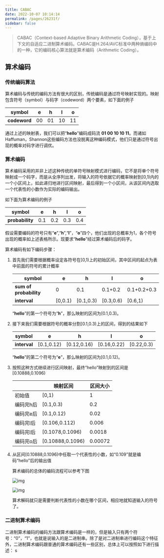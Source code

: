 ```yaml
---
title: CABAC
date: 2022-10-07 10:14:14
permalink: /pages/26231f/
sidebar: false
---
```


> CABAC（Context-based Adaptive Binary Arithmetic Coding），基于上下文的自适应二进制算术编码。CABAC是H.264/AVC标准中两种熵编码中的一种，它的编码核心算法就是算术编码（Arithmetic Coding）。

## 算术编码

### 传统编码算法

算术编码与传统的编码方法有很大的区别，传统编码是通过符号映射实现的。映射包含符号（symbol）与码字（codeword）两个要素，如下面的例子

| symbol       | e    | h    | l    | o    |
| ------------ | ---- | ---- | ---- | ---- |
| **codeword** | 00   | 01   | 10   | 11   |

通过上述的映射表，我们可以把“**hello**”编码成码流 **01 00 10 10 11**。而诸如Haffuman，Shannon这些编码方法也没脱离这种编码模式，他们只是通过符号出现的概率对码字进行调优。

### 算术编码

算术编码采用的并非上述这种传统的单符号映射模式进行编码，它不是将单个符号映射成一个码字，而是从全序列出发，将输入的符号依据它的概率映射到[0,1)内的一个小区间上，如此递归地进行区间映射，最后得到一个小区间，从该区间内选取一个代表性的小数作为实际的编码输出。

如下面为算术编码的例子

| symbol          | e    | h    | l    | o    |
| --------------- | ---- | ---- | ---- | ---- |
| **probability** | 0.1  | 0.2  | 0.3  | 0.4  |

假设需要编码的符号只有“**e**”,“**h**”,“**l**”，“**o**”四个，他们出现的总概率为1，各个符号出现的概率如上述表格所示。现要求“**hello**”经过算术编码后的码字。

算术编码有如下编码步骤：

1. 首先我们需要根据概率设定各符号在[0,1)上的初始区间，其中区间的起点为表中前面的符号的累计概率

   | **symbol**             | e       | h         | l         | o           |
   | ---------------------- | ------- | --------- | --------- | ----------- |
   | **sum of probability** | 0       | 0.1       | 0.1+0.2   | 0.1+0.2+0.3 |
   | **interval**           | [0,0.1) | [0.1,0.3) | [0.3,0.6) | [0.6,1)     |

   “**hello**”的第一个符号为“**h**”，那么映射的区间为[0.1,0.3)。

2. 接下来我们需要根据符号的概率分割[0.1,0.3)上的区间，得到的结果如下

   | **symbol**   | e          | h           | l           | o          |
   | ------------ | ---------- | ----------- | ----------- | ---------- |
   | **interval** | [0.1,0.12) | [0.12,0.16) | [0.16,0.22) | [0.22,0.3) |

   “**hello**”的第二个符号为“**e**”，那么映射的区间为[0.1,0.12)。

3. 按照这种方式继续进行区间映射，最终“hello”映射到的区间是[0.10888,0.1096)

   |           | 映射区间         | 区间大小 |
   | --------- | ---------------- | -------- |
   | 初始值    | [0,1)            | 1        |
   | 编码完h后 | [0.1,0.3)        | 0.2      |
   | 编码完e后 | [0.1,0.12)       | 0.02     |
   | 编码完l后 | [0.106,0.112)    | 0.006    |
   | 编码完l后 | [0.1078,0.1096)  | 0.0018   |
   | 编码完o后 | [0.10888,0.1096) | 0.00072  |

4. 从区间[0.10888,0.1096)中任取一个代表性的小数，如“0.109”就是编码“hello”后的输出值

   算术编码的总体的编码流程可以参考下图

   ![img](https://s2.loli.net/2022/10/26/ZCBMd27qRsOVDKb.png)

   ![img](https://s2.loli.net/2022/10/26/jzCkYvmw3R9o4bO.png)

   算术解码就只是需要判断代表性的小数在哪个区间，相应地就知道输入的符号了。

### 二进制算术编码

二进制算术编码的编码方法跟算术编码是一样的，但是输入只有两个符号：“0”，“1”，也就是说输入的是二进制串。除了是对二进制串进行编码这个特征外，二进制算术编码跟普通的算术编码还有一些区别，总体上可以按照如下进行描述：
s